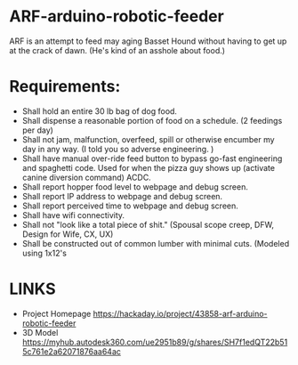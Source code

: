 # ARF-arduino-robotic-feeder
ARF is an attempt to feed may aging Basset Hound without having to get up at the crack of dawn. (He's kind of an asshole about food.)

# Requirements:

* Shall hold an entire 30 lb bag of dog food.
* Shall dispense a reasonable portion of food on a schedule. (2 feedings per day)
* Shall not jam, malfunction, overfeed, spill or otherwise encumber my day in any way. (I told you so adverse engineering. )
* Shall have manual over-ride feed button to bypass go-fast engineering and spaghetti code. Used for when the pizza guy shows up (activate canine diversion command) ACDC.
* Shall report hopper food level to webpage and debug screen.
* Shall report IP address to webpage and debug screen.
* Shall report perceived time to webpage and debug screen.
* Shall have wifi connectivity.
* Shall not "look like a total piece of shit." (Spousal scope creep, DFW, Design for Wife, CX, UX)
* Shall be constructed out of common lumber with minimal cuts. (Modeled using  1x12's

# LINKS
* Project Homepage https://hackaday.io/project/43858-arf-arduino-robotic-feeder
* 3D Model https://myhub.autodesk360.com/ue2951b89/g/shares/SH7f1edQT22b515c761e2a62071876aa64ac